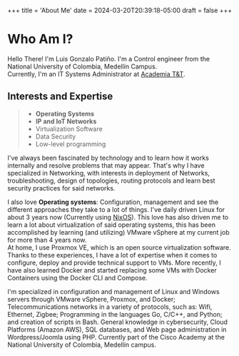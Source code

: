 +++
title = 'About Me'
date = 2024-03-20T20:39:18-05:00
draft = false
+++

# Who Am I?

Hello There! I'm Luis Gonzalo Patiño. I'm a Control engineer from the National University of Colombia, Medellín Campus.  
Currently, I'm an IT Systems Administrator at [Academia T&T](http://catc.unal.edu.co).

## Interests and Expertise

> - **Operating Systems**
> - **IP and IoT Networks**
> - Virtualization Software
> - Data Security
> - Low-level programming

I've always been fascinated by technology and to learn how it works internally and resolve problems that may appear. That's why I have specialized in Networking,  with interests in deployment of Networks, troubleshooting, design of topologies, routing protocols and learn best security practices for said networks.  

I also love **Operating systems**: Configuration, management and see the different approaches they take to a lot of things. I've daily driven Linux for about 3 years now (Currently using [NixOS](https://nixos.org)). This love has also driven me to learn a lot about virtualization of said operating systems, this has been accomplished by learning (and utilizing) VMware vSphere at my current job for more than 4 years now.  
At home, I use Proxmox VE, which is an open source virtualization software. Thanks to these experiences, I have a lot of expertise when it comes to configure, deploy and provide technical support to VMs. More recently, I have also learned Docker and started replacing some VMs with Docker Containers using the Docker CLI and Compose. 

I'm specialized in configuration and management of Linux and Windows servers through VMware vSphere, Proxmox, and Docker;
Telecommunications networks in a variety of protocols, such as: Wifi, Ethernet, Zigbee; Programming in the languages Go, C/C++, and Python; and creation of scripts in Bash. General knowledge in cybersecurity, Cloud Platforms (Amazon AWS), SQL databases, and Web page administration in Wordpress/Joomla using PHP. Currently part of the Cisco Academy at the National University of Colombia, Medellín campus.
